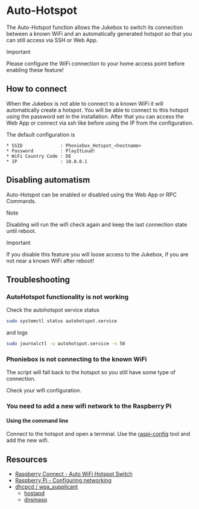 # Auto-Hotspot

The Auto-Hotspot function allows the Jukebox to switch its connection between a known WiFi and an automatically generated hotspot so that you can still access via SSH or Web App.

> [!IMPORTANT]
> Please configure the WiFi connection to your home access point before enabling these feature!

## How to connect

When the Jukebox is not able to connect to a known WiFi it will automatically create a hotspot.
You will be able to connect to this hotspot using the password set in the installation.
After that you can access the Web App or connect via ssh like before using the IP from the configuration.

The default configuration is
``` text
* SSID              : Phoniebox_Hotspot_<hostname>
* Password          : PlayItLoud!
* WiFi Country Code : DE
* IP                : 10.0.0.1
```

## Disabling automatism

Auto-Hotspot can be enabled or disabled using the Web App or RPC Commands.

> [!NOTE]
> Disabling will run the wifi check again and keep the last connection state until reboot.

> [!IMPORTANT]
> If you disable this feature you will loose access to the Jukebox, if you are not near a known WiFi after reboot!

## Troubleshooting

### AutoHotspot functionality is not working

Check the autohotspot service status
``` bash
sudo systemctl status autohotspot.service
```

and logs
``` bash
sudo journalctl -u autohotspot.service -n 50
```

### Phoniebox is not connecting to the known WiFi

The script will fall back to the hotspot so you still have some type of
connection.

Check your wifi configuration.

### You need to add a new wifi network to the Raspberry Pi

#### Using the command line
Connect to the hotspot and open a terminal. Use the [raspi-config](https://www.raspberrypi.com/documentation/computers/configuration.html#wireless-lan) tool and add the new wifi.

## Resources

* [Raspberry Connect - Auto WiFi Hotspot Switch](https://www.raspberryconnect.com/projects/65-raspberrypi-hotspot-accesspoints/158-raspberry-pi-auto-wifi-hotspot-switch-direct-connection)
* [Raspberry Pi - Configuring networking](https://www.raspberrypi.com/documentation/computers/configuration.html#using-the-command-line)
* [dhcpcd / wpa_supplicant]()
    * [hostapd](http://w1.fi/hostapd/)
    * [dnsmasq](https://thekelleys.org.uk/dnsmasq/doc.html)
